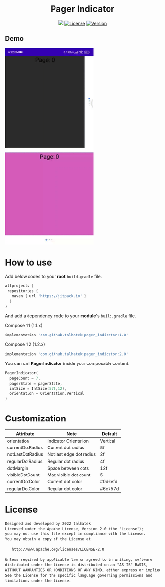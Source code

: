 <h1 align="center"> Pager Indicator </h1>
<p align="center">
  <a href="https://www.linkedin.com/in/talhatek/"><img src="https://img.shields.io/badge/LinkedIn-0077B5?style=for-the-badge&logo=linkedin&logoColor=white"></a>
  <a href="https://opensource.org/licenses/Apache-2.0"><img alt="License" src="https://img.shields.io/badge/License-Apache%202.0-blue.svg"/></a>
  <a href="https://jitpack.io/#talhatek/pager_indicator"><img alt="Version" src="https://jitpack.io//v/talhatek/pager_indicator.svg"/></a>
</p>

## Demo
<img src="gif/indicator.gif" width="288" height="640"/>

# How to use

Add below codes to your **root** `build.gradle` file.
```gradle
allprojects {
 repositories {
   maven { url 'https://jitpack.io' }
  }
}

```
And add a dependency code to your **module**'s `build.gradle` file.

Compose 1.1 (1.1.x)
```gradle
implementation 'com.github.talhatek:pager_indicator:1.0'
```


Compose 1.2 (1.2.x)
```gradle
implementation 'com.github.talhatek:pager_indicator:2.0'
```
You can call **PagerIndicator** inside your composable content.
```kotlin
PagerIndicator(
  pageCount = 7,
  pagerState = pagerState,
  intSize = IntSize(576,12),
  orientation = Orientation.Vertical
)
```
# Customization

| Attribute           | Note                                      | Default     |
|---------------------|-------------------------------------------|-------------|
| orientation         | Indicator Orientation                     | Vertical    |
| currentDotRadius    | Current dot radius                        | 8f          |
| notLastDotRadius    | Not last edge dot radius                  | 2f          |
| regularDotRadius    | Regular dot radius                        | 4f          |
| dotMargin           | Space between dots                        | 12f         |
| visibleDotCount     | Max visible dot count                     | 5           |
| currentDotColor     | Current dot color                         | #0d6efd     |
| regularDotColor     | Regular dot color                         | #6c757d     |

# License
```xml
Designed and developed by 2022 talhatek
Licensed under the Apache License, Version 2.0 (the "License");
you may not use this file except in compliance with the License.
You may obtain a copy of the License at

   http://www.apache.org/licenses/LICENSE-2.0

Unless required by applicable law or agreed to in writing, software
distributed under the License is distributed on an "AS IS" BASIS,
WITHOUT WARRANTIES OR CONDITIONS OF ANY KIND, either express or implied.
See the License for the specific language governing permissions and
limitations under the License.
```
